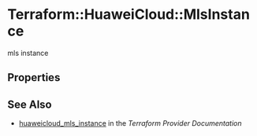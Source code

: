 # Terraform::HuaweiCloud::MlsInstance

mls instance

## Properties


## See Also

* [huaweicloud_mls_instance](https://www.terraform.io/docs/providers/huaweicloud/r/mls_instance.html) in the _Terraform Provider Documentation_